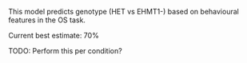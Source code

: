 This model predicts genotype (HET vs EHMT1-) based on behavioural features in the OS task.

Current best estimate: 70%


TODO: Perform this per condition?
